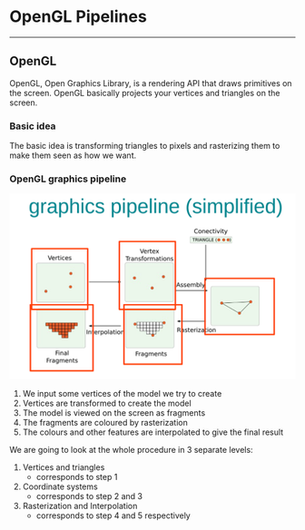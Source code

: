 OpenGL Pipelines
===
---
## OpenGL
OpenGL, Open Graphics Library, is a rendering API that draws primitives on the screen. OpenGL basically projects your vertices and triangles on the screen.

### Basic idea
The basic idea is transforming triangles to pixels and rasterizing them to make them seen as how we want.

### OpenGL graphics pipeline
![graphicspipeline](images/graphicspipeline.png)<br>
1. We input some vertices of the model we try to create
2. Vertices are transformed to create the model
3. The model is viewed on the screen as fragments
4. The fragments are coloured by rasterization
5. The colours and other features are interpolated to give the final result<br>

We are going to look at the whole procedure in 3 separate levels:
1. Vertices and triangles
   - corresponds to step 1
2. Coordinate systems
    - corresponds to step 2 and 3
3. Rasterization and Interpolation
    - corresponds to step 4 and 5 respectively